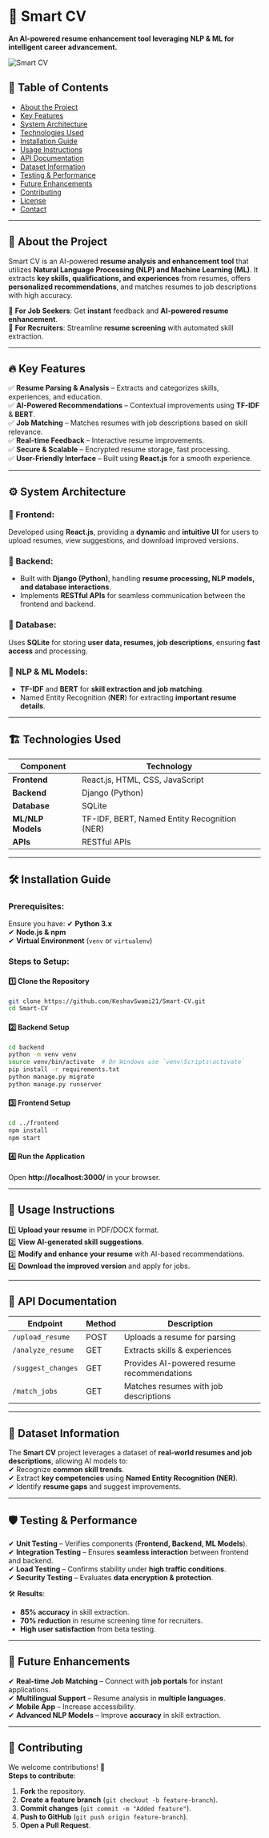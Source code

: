 # 📝 Smart CV

**An AI-powered resume enhancement tool leveraging NLP & ML for intelligent career advancement.**

![Smart CV](templates/web-screenshot-07-03-2025.jpg)

## 📌 Table of Contents
- [About the Project](#about-the-project)
- [Key Features](#key-features)
- [System Architecture](#system-architecture)
- [Technologies Used](#technologies-used)
- [Installation Guide](#installation-guide)
- [Usage Instructions](#usage-instructions)
- [API Documentation](#api-documentation)
- [Dataset Information](#dataset-information)
- [Testing & Performance](#testing--performance)
- [Future Enhancements](#future-enhancements)
- [Contributing](#contributing)
- [License](#license)
- [Contact](#contact)

---

## 🚀 About the Project
Smart CV is an AI-powered **resume analysis and enhancement tool** that utilizes **Natural Language Processing (NLP) and Machine Learning (ML)**. It extracts **key skills, qualifications, and experiences** from resumes, offers **personalized recommendations**, and matches resumes to job descriptions with high accuracy.

🔹 **For Job Seekers**: Get **instant** feedback and **AI-powered resume enhancement**.  
🔹 **For Recruiters**: Streamline **resume screening** with automated skill extraction.

---

## 🔥 Key Features
✅ **Resume Parsing & Analysis** – Extracts and categorizes skills, experiences, and education.  
✅ **AI-Powered Recommendations** – Contextual improvements using **TF-IDF** & **BERT**.  
✅ **Job Matching** – Matches resumes with job descriptions based on skill relevance.  
✅ **Real-time Feedback** – Interactive resume improvements.  
✅ **Secure & Scalable** – Encrypted resume storage, fast processing.  
✅ **User-Friendly Interface** – Built using **React.js** for a smooth experience.  

---

## ⚙️ System Architecture
### 🔹 Frontend:
Developed using **React.js**, providing a **dynamic** and **intuitive UI** for users to upload resumes, view suggestions, and download improved versions.

### 🔹 Backend:
- Built with **Django (Python)**, handling **resume processing, NLP models, and database interactions**.
- Implements **RESTful APIs** for seamless communication between the frontend and backend.

### 🔹 Database:
Uses **SQLite** for storing **user data, resumes, job descriptions**, ensuring **fast access** and processing.

### 🔹 NLP & ML Models:
- **TF-IDF** and **BERT** for **skill extraction and job matching**.
- Named Entity Recognition (**NER**) for extracting **important resume details**.

---

## 🏗 Technologies Used
| **Component**      | **Technology**       |
|--------------------|--------------------|
| **Frontend**      | React.js, HTML, CSS, JavaScript |
| **Backend**       | Django (Python) |
| **Database**      | SQLite |
| **ML/NLP Models** | TF-IDF, BERT, Named Entity Recognition (NER) |
| **APIs**         | RESTful APIs |

---

## 🛠 Installation Guide
### Prerequisites:
Ensure you have:
✔ **Python 3.x**  
✔ **Node.js & npm**  
✔ **Virtual Environment** (`venv` or `virtualenv`)

### Steps to Setup:
#### 1️⃣ Clone the Repository
```sh
git clone https://github.com/KeshavSwami21/Smart-CV.git  
cd Smart-CV  
```
#### 2️⃣ Backend Setup
```sh
cd backend  
python -m venv venv  
source venv/bin/activate  # On Windows use `venv\Scripts\activate`  
pip install -r requirements.txt  
python manage.py migrate  
python manage.py runserver  
```
#### 3️⃣ Frontend Setup
```sh
cd ../frontend  
npm install  
npm start  
```
#### 4️⃣ Run the Application
Open **http://localhost:3000/** in your browser.

---

## 🎯 Usage Instructions
1️⃣ **Upload your resume** in PDF/DOCX format.  
2️⃣ **View AI-generated skill suggestions**.  
3️⃣ **Modify and enhance your resume** with AI-based recommendations.  
4️⃣ **Download the improved version** and apply for jobs.  

---

## 🔌 API Documentation
| **Endpoint**        | **Method** | **Description** |
|--------------------|------------|----------------|
| `/upload_resume`   | POST       | Uploads a resume for parsing |
| `/analyze_resume`  | GET        | Extracts skills & experiences |
| `/suggest_changes` | GET        | Provides AI-powered resume recommendations |
| `/match_jobs`      | GET        | Matches resumes with job descriptions |

---

## 📂 Dataset Information
The **Smart CV** project leverages a dataset of **real-world resumes and job descriptions**, allowing AI models to:  
✔ Recognize **common skill trends**.  
✔ Extract **key competencies** using **Named Entity Recognition (NER)**.  
✔ Identify **resume gaps** and suggest improvements.  

---

## 🛡 Testing & Performance
✔ **Unit Testing** – Verifies components (**Frontend, Backend, ML Models**).  
✔ **Integration Testing** – Ensures **seamless interaction** between frontend and backend.  
✔ **Load Testing** – Confirms stability under **high traffic conditions**.  
✔ **Security Testing** – Evaluates **data encryption & protection**.  

🛠 **Results**:  
- **85% accuracy** in skill extraction.  
- **70% reduction** in resume screening time for recruiters.  
- **High user satisfaction** from beta testing.  

---

## 🔮 Future Enhancements
✔ **Real-time Job Matching** – Connect with **job portals** for instant applications.  
✔ **Multilingual Support** – Resume analysis in **multiple languages**.  
✔ **Mobile App** – Increase accessibility.  
✔ **Advanced NLP Models** – Improve **accuracy** in skill extraction.  

---

## 🤝 Contributing
We welcome contributions! 🎉  
**Steps to contribute**:  
1. **Fork** the repository.  
2. **Create a feature branch** (`git checkout -b feature-branch`).  
3. **Commit changes** (`git commit -m "Added feature"`).  
4. **Push to GitHub** (`git push origin feature-branch`).  
5. **Open a Pull Request**.  
